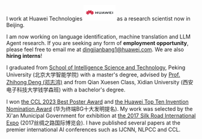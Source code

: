 I work at Huawei Technologies <img src='./images/huawei.jpg' style='width: 6em; height: 3em;'> as a research scientist now in Beijing. 

I am now working on language identification, machine translation and LLM Agent research. If you are seeking any form of **employment opportunity**, please feel free to email me at [dingjianbang1@huawei.com](mailto:dingjianbang1@huawei.com). We are also **hiring interns**!

I graduated from [School of Intelligence Science and Technology](https://sai.pku.edu.cn/index.htm), Peking University (北京大学智能学院) with a master's degree, advised by [Prof. Zhihong Deng (邓志鸿)](https://sai.pku.edu.cn/szdw/zzjs/dzh.htm) and from Qian Xuesen Class, Xidian University (西安电子科技大学钱学森班) with a bachelor's degree.

I won [the CCL 2023 Best Poster Award](http://cips-cl.org/?p=87826) and [the Huawei Top Ten Invention Nomination Award](https://www.huawei.com/cn/news/2022/6/ipr-2022) (华为终端BG十大发明提名). My work was selected by the Xi'an Municipal Government for exhibition at [the 2017 Silk Road International Expo](https://www.beidouunion.com/kjzy/news_349.html) (2017丝绸之路国际博览会). I have published several papers at the premier international AI conferences such as IJCNN, NLPCC and CCL. 
